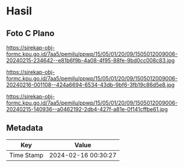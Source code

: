 # Hasil

## Foto C Plano

https://sirekap-obj-formc.kpu.go.id/7aa5/pemilu/ppwp/15/05/01/20/09/1505012009006-20240215-234642--e81b6f9b-4a08-4f95-88fe-9bd0cc008c83.jpg

https://sirekap-obj-formc.kpu.go.id/7aa5/pemilu/ppwp/15/05/01/20/09/1505012009006-20240216-001108--424a6694-6534-43db-9bf6-3fb19c86d5e8.jpg

https://sirekap-obj-formc.kpu.go.id/7aa5/pemilu/ppwp/15/05/01/20/09/1505012009006-20240215-140936--a0462192-2db4-427f-a81e-0f141cffbe61.jpg


## Metadata

| Key        | Value               |
| ---------- | ------------------- |
| Time Stamp | 2024-02-16 00:30:27 |



